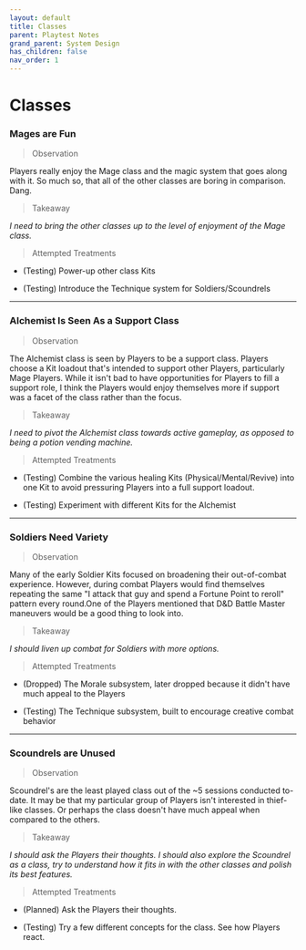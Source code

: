 ```yaml
---
layout: default
title: Classes
parent: Playtest Notes
grand_parent: System Design
has_children: false
nav_order: 1
---
```


# Classes

### Mages are Fun

> Observation

Players really enjoy the Mage class and the magic system that goes along with it. So much so, that all of the other classes are boring in comparison. Dang.

> Takeaway

_I need to bring the other classes up to the level of enjoyment of the Mage class._

> Attempted Treatments

-   (Testing) Power-up other class Kits

-   (Testing) Introduce the Technique system for Soldiers/Scoundrels

---

### Alchemist Is Seen As a Support Class

> Observation

The Alchemist class is seen by Players to be a support class. Players choose a Kit loadout that's intended to support other Players, particularly Mage Players. While it isn't bad to have opportunities for Players to fill a support role, I think the Players would enjoy themselves more if support was a facet of the class rather than the focus.

> Takeaway

_I need to pivot the Alchemist class towards active gameplay, as opposed to being a potion vending machine._

> Attempted Treatments

-   (Testing) Combine the various healing Kits (Physical/Mental/Revive) into one Kit to avoid pressuring Players into a full support loadout.

-   (Testing) Experiment with different Kits for the Alchemist

---

### Soldiers Need Variety

> Observation

Many of the early Soldier Kits focused on broadening their out-of-combat experience. However, during combat Players would find themselves repeating the same "I attack that guy and spend a Fortune Point to reroll" pattern every round.One of the Players mentioned that D&D Battle Master maneuvers would be a good thing to look into.

> Takeaway

_I should liven up combat for Soldiers with more options._

> Attempted Treatments

-   (Dropped) The Morale subsystem, later dropped because it didn't have much appeal to the Players

-   (Testing) The Technique subsystem, built to encourage creative combat behavior

---

### Scoundrels are Unused

> Observation

Scoundrel's are the least played class out of the ~5 sessions conducted to-date. It may be that my particular group of Players isn't interested in thief-like classes. Or perhaps the class doesn't have much appeal when compared to the others.

> Takeaway

_I should ask the Players their thoughts. I should also explore the Scoundrel as a class, try to understand how it fits in with the other classes and polish its best features._

> Attempted Treatments

-   (Planned) Ask the Players their thoughts.

-   (Testing) Try a few different concepts for the class. See how Players react.
